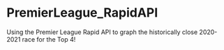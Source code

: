 # PremierLeague_RapidAPI
Using the Premier League Rapid API to graph the historically close 2020-2021 race for the Top 4!
